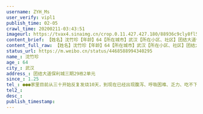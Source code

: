 ```yaml
---
username: ZYH_Ms
user_verify: vipl1
publish_time: 02-05
crawl_time: 20200211-03:43:51
imageurl: https://tvax4.sinaimg.cn/crop.0.11.427.427.180/88936c9cly8fl57m8no7dj20dw0dzmzf.jpg?KID=imgbed,tva&Expires=1581374181&ssig=F4ZyFhcTN1,https://wx1.sinaimg.cn/orj360/88936c9cgy1gblffpst66j20k00zktom.jpg,https://wx1.sinaimg.cn/orj360/88936c9cgy1gblff8h64nj20k00zkasj.jpg
content_brief: 【姓名】沈竹珍【年龄】64【所在城市】武汉【所在小区、社区】团结大道保利城三期29栋2单元【患病时间】1.25【基础病】糖尿病三年【联系方式】●●●家里目前从三十开始反复发烧10天，到现在已经出现腹泻、呼吸困难、乏力、吃不下饭等症状，但是一直排不上队拿不到试剂盒诊断，只能每天步 ...全文
content_full_raw: 【姓名】沈竹珍【年龄】64【所在城市】武汉【所在小区、社区】团结大道保利城三期29栋2单元【患病时间】1.25【基础病】糖尿病三年【联系方式】●●●家里目前从三十开始反复发烧10天，到现在已经出现腹泻、呼吸困难、乏力、吃不下饭等症状，但是一直排不上队拿不到试剂盒诊断，只能每天步 ...全文
status_url: https://m.weibo.cn/status/4468588994340295
name_: 沈竹珍
age_: 64
city_: 武汉
address_: 团结大道保利城三期29栋2单元
since_: 1.25
tel_: ●●●家里目前从三十开始反复发烧10天，到现在已经出现腹泻、呼吸困难、乏力、吃不下饭等症状，但是一直排不上队拿不到试剂盒诊断，只能每天步 ...全文
tel2_: 
desc_: 
publish_timestamp: 
---
```

